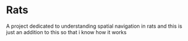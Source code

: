 # Rats
A project dedicated to understanding spatial navigation in rats
and this is just an addition to this so that i know how it works 
